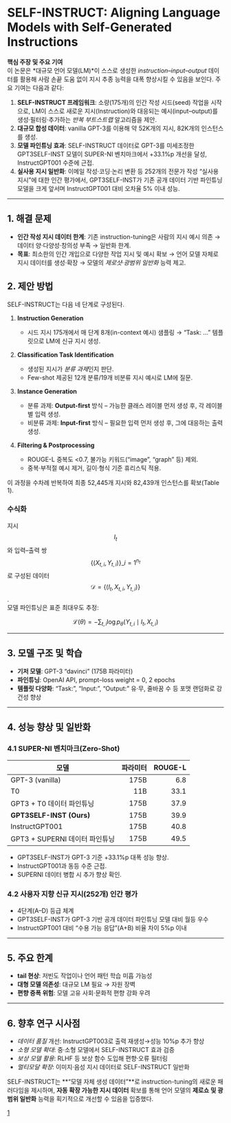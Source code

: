 # SELF-INSTRUCT: Aligning Language Models with Self-Generated Instructions

**핵심 주장 및 주요 기여**  
이 논문은 *대규모 언어 모델(LM)*이 스스로 생성한 *instruction–input–output* 데이터를 활용해 사람 손끝 도움 없이 지시 추종 능력을 대폭 향상시킬 수 있음을 보인다. 주요 기여는 다음과 같다:  
1. **SELF-INSTRUCT 프레임워크**: 소량(175개)의 인간 작성 시드(seed) 작업을 시작으로, LM이 스스로 새로운 지시(Instruction)와 대응되는 예시(input–output)를 생성·필터링·추가하는 *반복 부트스트랩* 알고리즘을 제안.  
2. **대규모 합성 데이터**: vanilla GPT-3를 이용해 약 52K개의 지시, 82K개의 인스턴스를 생성.  
3. **모델 파인튜닝 효과**: SELF-INSTRUCT 데이터로 GPT-3를 미세조정한 GPT3SELF-INST 모델이 SUPER-NI 벤치마크에서 +33.1%p 개선을 달성, InstructGPT001 수준에 근접.  
4. **실사용 지시 일반화**: 이메일 작성·코딩·논리 변환 등 252개의 전문가 작성 “실사용 지시”에 대한 인간 평가에서, GPT3SELF-INST가 기존 공개 데이터 기반 파인튜닝 모델을 크게 앞서며 InstructGPT001 대비 오차율 5% 이내 성능.  

***

## 1. 해결 문제  
- **인간 작성 지시 데이터 한계**: 기존 instruction-tuning은 사람의 지시 예시 의존 → 데이터 양·다양성·창의성 부족 → 일반화 한계.  
- **목표**: 최소한의 인간 개입으로 다양한 작업 지시 및 예시 확보 → 언어 모델 자체로 지시 데이터를 생성·확장 → 모델의 *제로샷·광범위 일반화* 능력 제고.  

## 2. 제안 방법  
SELF-INSTRUCT는 다음 네 단계로 구성된다.  

1) **Instruction Generation**  
   - 시드 지시 175개에서 매 단계 8개(in-context 예시) 샘플링 → “Task: …” 템플릿으로 LM에 신규 지시  생성.  

2) **Classification Task Identification**  
   - 생성된 지시가 *분류 과제*인지 판단.  
   - Few-shot 제공된 12개 분류/19개 비분류 지시 예시로 LM에 질문.  

3) **Instance Generation**  
   - 분류 과제: **Output-first** 방식 – 가능한 클래스 레이블 먼저 생성 후, 각 레이블별 입력 생성.  
   - 비분류 과제: **Input-first** 방식 – 필요한 입력 먼저 생성 후, 그에 대응하는 출력 생성.  

4) **Filtering & Postprocessing**  
   - ROUGE-L 중복도 <0.7, 불가능 키워드(“image”, “graph” 등) 제외.  
   - 중복·부적절 예시 제거, 길이·형식 기준 휴리스틱 적용.  

이 과정을 수차례 반복하여 최종 52,445개 지시와 82,439개 인스턴스를 확보(Table 1).  

### 수식화  
지시 $$I_t$$와 입력–출력 쌍 $$\{(X_{t,i},Y_{t,i})\}\_{i=1}^{n_t}$$ 로 구성된 데이터 $$\mathcal{D}=\{(I_t,X_{t,i},Y_{t,i})\}$$.  
모델 파인튜닝은 표준 최대우도 추정:  

$$
\mathcal{L}(\theta) = -\sum_{t,i}\log p_\theta(Y_{t,i}\mid I_t,\,X_{t,i})  
$$  

***

## 3. 모델 구조 및 학습  
- **기저 모델**: GPT-3 “davinci” (175B 파라미터)  
- **파인튜닝**: OpenAI API, prompt–loss weight = 0, 2 epochs  
- **템플릿 다양화**: “Task:”, “Input:”, “Output:” 유·무, 줄바꿈 수 등 포맷 랜덤화로 강건성 향상  

***

## 4. 성능 향상 및 일반화  
### 4.1 SUPER-NI 벤치마크(Zero-Shot)  
| 모델                         | 파라미터 | ROUGE-L |
|------------------------------|---------:|--------:|
| GPT-3 (vanilla)              | 175B     |    6.8  |
| T0                           | 11B      |   33.1  |
| GPT3 + T0 데이터 파인튜닝    | 175B     |   37.9  |
| **GPT3SELF-INST (Ours)**     | 175B     |   39.9  |
| InstructGPT001               | 175B     |   40.8  |
| GPT3 + SUPERNI 데이터 파인튜닝 | 175B   |   49.5  |

- GPT3SELF-INST가 GPT-3 기준 +33.1%p 대폭 성능 향상.  
- InstructGPT001과 동등 수준 근접.  
- SUPERNI 데이터 병합 시 추가 향상 확인.  

### 4.2 사용자 지향 신규 지시(252개) 인간 평가  
- 4단계(A–D) 등급 체계  
- GPT3SELF-INST가 GPT-3 기반 공개 데이터 파인튜닝 모델 대비 월등 우수  
- InstructGPT001 대비 “수용 가능 응답”(A+B) 비율 차이 5%p 이내  

***

## 5. 주요 한계  
- **tail 현상**: 저빈도 작업이나 언어 패턴 학습 미흡 가능성  
- **대형 모델 의존성**: 대규모 LM 필요 → 자원 장벽  
- **편향 증폭 위험**: 모델 고유 사회·문화적 편향 강화 우려  

***

## 6. 향후 연구 시사점  
- *데이터 품질* 개선: InstructGPT003로 출력 재생성→성능 10%p 추가 향상  
- *소형 모델 확대*: 중·소형 모델에서 SELF-INSTRUCT 효과 검증  
- *보상 모델 활용*: RLHF 등 보상 함수 도입해 편향·오류 필터링  
- *멀티모달 확장*: 이미지·음성 지시 데이터로 SELF-INSTRUCT 일반화  

SELF-INSTRUCT는 **“모델 자체 생성 데이터”**로 instruction-tuning의 새로운 패러다임을 제시하며, **자동 확장 가능한 지시 데이터** 확보를 통해 언어 모델의 **제로쇼 및 광범위 일반화** 능력을 획기적으로 개선할 수 있음을 입증했다.

[1](https://ppl-ai-file-upload.s3.amazonaws.com/web/direct-files/attachments/22370781/6c397b9e-645a-4cb5-b663-6123f1bca894/2212.10560v2.pdf)
